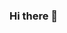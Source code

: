 ### Hi there 👋

<!--
**hasanozcelik12/hasanozcelik12** is a ✨ _special_ ✨ repository because its `README.md` (this file) appears on your GitHub profile.

Here are some ideas to get you started:

- 🔭 I’m currently working on fornd-end
- 🌱 I’m currently learning react
- 👯 I’m looking to collaborate on project
- 🤔 I’m looking for help with 
- 💬 Ask me about anything
- 📫 How to reach me: ...
- 😄 Pronouns: ...
- ⚡ Fun fact: ...
-->
